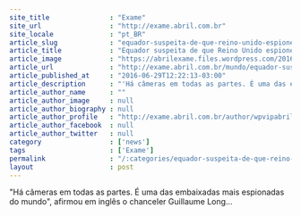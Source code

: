 ```yaml
---
site_title               : "Exame"
site_url                 : "http://exame.abril.com.br"
site_locale              : "pt_BR"
article_slug             : "equador-suspeita-de-que-reino-unido-espione-assange"
article_title            : "Equador suspeita de que Reino Unido espione Assange"
article_image            : "https://abrilexame.files.wordpress.com/2016/09/size_960_16_9_julian-assange4.jpg?quality=70&strip=all&w=960"
article_url              : "http://exame.abril.com.br/mundo/equador-suspeita-de-que-reino-unido-espione-assange/"
article_published_at     : "2016-06-29T12:22:13-03:00"
article_description      : "'Há câmeras em todas as partes. É uma das embaixadas mais espionadas do mundo', afirmou em inglês o chanceler Guillaume Long..."
article_author_name      : ""
article_author_image     : null
article_author_biography : null
article_author_profile   : "http://exame.abril.com.br/author/wpvipabril/"
article_author_facebook  : null
article_author_twitter   : null
category                 : ['news']
tags                     : ['Exame']
permalink                : "/:categories/equador-suspeita-de-que-reino-unido-espione-assange/"
layout                   : post
---
```


"Há câmeras em todas as partes. É uma das embaixadas mais espionadas do mundo", afirmou em inglês o chanceler Guillaume Long...
